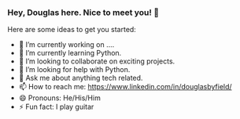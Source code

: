 ### Hey, Douglas here. Nice to meet you! 👋

Here are some ideas to get you started:

- 🔭 I’m currently working on ....
- 🌱 I’m currently learning Python.
- 👯 I’m looking to collaborate on exciting projects.
- 🤔 I’m looking for help with Python.
- 💬 Ask me about anything tech related.
- 📫 How to reach me: https://www.linkedin.com/in/douglasbyfield/
- 😄 Pronouns: He/His/Him
- ⚡ Fun fact: I play guitar 
